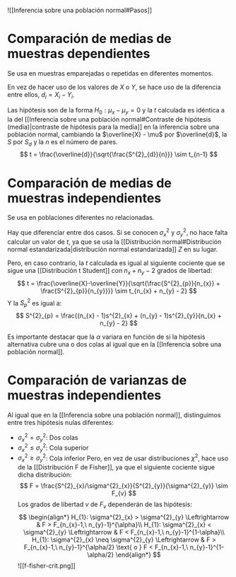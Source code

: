 
![[Inferencia sobre una población normal#Pasos]]

# Comparación de medias de muestras dependientes

Se usa en muestras emparejadas o repetidas en diferentes momentos. 

En vez de hacer uso de los valores de $X$ o $Y$, se hace uso de la diferencia entre ellos, $d_{i} = X_{i} - Y_{i}$.

Las hipótesis son de la forma $H_{0} : \mu_{x} - \mu_{y} = 0$ y la $t$ calculada es idéntica a la del [[Inferencia sobre una población normal#Contraste de hipótesis (media)|contraste de hipótesis para la media]] en la inferencia sobre una población normal, cambiando la $\overline{X} - \mu$ por $\overline{d}$, la $S$ por $S_{d}$ y la $n$ es el número de pares.
$$
t = \frac{\overline{d}}{\sqrt{\frac{S^{2}_{d}}{n}}} \sim t_{n-1}
$$

# Comparación de medias de muestras independientes

Se usa en poblaciones diferentes no relacionadas.

Hay que diferenciar entre dos casos. Si se conocen $\sigma^{2}_{x}$ y $\sigma^{2}_{y}$, no hace falta calcular un valor de $t$, ya que se usa la [[Distribución normal#Distribución normal estandarizada|distribución normal estandarizada]] $Z$ en su lugar.

Pero, en caso contrario, la $t$ calculada es igual al siguiente cociente que se sigue una [[Distribución t Student]] con $n_{x} + n_{y} - 2$ grados de libertad:
$$
t = \frac{\overline{X}-\overline{Y}}{\sqrt{\frac{S^{2}_{p}}{n_{x}} + \frac{S^{2}_{p}}{n_{y}}}} \sim t_{n_{x} + n_{y} - 2}
$$
Y la $S^{2}_{p}$ es igual a:
$$
S^{2}_{p} = \frac{(n_{x} - 1)s^{2}_{x} + (n_{y} - 1)s^{2}_{y}}{n_{x} + n_{y} - 2}
$$

Es importante destacar que la $\alpha$ variara en función de si la hipótesis alternativa cubre una o dos colas al igual que en la [[Inferencia sobre una población normal]].

# Comparación de varianzas de muestras independientes

Al igual que en la [[Inferencia sobre una población normal]], distinguimos entre tres hipótesis nulas diferentes:
- $\sigma^{2}_{x} = \sigma^{2}_{y}$: Dos colas
- $\sigma^{2}_{x} \leq \sigma^{2}_{y}$: Cola superior
- $\sigma^{2}_{x} \geq \sigma^{2}_{y}$: Cola inferior
Pero, en vez de usar distribuciones $\chi^2$, hace uso de la [[Distribución F de Fisher]], ya que el siguiente cociente sigue dicha distribución:
$$
F = \frac{S^{2}_{x}/\sigma^{2}_{x}}{S^{2}_{y}}{\sigma^{2}_{y}} \sim F_{v}
$$
Los grados de libertad $v$ de $F_v$ dependerán de las hipótesis:
$$
\begin{align*}
H_{1}: \sigma^{2}_{x} > \sigma^{2}_{y} \Leftrightarrow & F > F_{n_{x}-1,\ n_{y}-1}^{\alpha}\\
H_{1}: \sigma^{2}_{x} < \sigma^{2}_{y} \Leftrightarrow & F < F_{n_{x}-1,\ n_{y}-1}^{1-\alpha}\\
H_{1}: \sigma^{2}_{x} \neq \sigma^{2}_{y} \Leftrightarrow & F > F_{n_{x}-1,\ n_{y}-1}^{\alpha/2} \text{ o } F < F_{n_{x}-1,\ n_{y}-1}^{1-\alpha/2}
\end{align*}
$$
![[f-fisher-crit.png]]